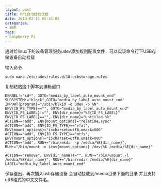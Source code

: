 ```yaml
---
layout: post
title: RPi自动挂载优盘
date: 2013-02-11 08:43:05
categories:
- 日志
tags:
- Raspberry Pi
---
```


通过给linux下的设备管理服务udev添加规则配置文件，可以实现命令行下USB存储设备自动挂载

输入命令

    sudo nano /etc/udev/rules.d/10-usbstorage.rules

复制粘贴这个脚本到编辑窗口

    KERNEL!="sd*", GOTO="media_by_label_auto_mount_end"  
    SUBSYSTEM!="block",GOTO="media_by_label_auto_mount_end"
    IMPORT{program}="/sbin/blkid -o udev -p %N"  
    ENV{ID_FS_TYPE}=="", GOTO="media_by_label_auto_mount_end"
    ENV{ID_FS_LABEL}!="", ENV{dir_name}="%E{ID_FS_LABEL}"  
    ENV{ID_FS_LABEL}=="", ENV{dir_name}="Untitled-%k"  
    ACTION=="add", ENV{mount_options}="relatime,sync"  
    ACTION=="add", ENV{ID_FS_TYPE}=="vfat", ENV{mount_options}="iocharset=utf8,umask=000"  
    ACTION=="add", ENV{ID_FS_TYPE}=="ntfs", ENV{mount_options}="iocharset=utf8,umask=000"  
    ACTION=="add", RUN+="/bin/mkdir -p /media/%E{dir_name}", RUN+="/bin/mount -o $env{mount_options} /dev/%k /media/%E{dir_name}"  

    ACTION=="remove", ENV{dir_name}!="", RUN+="/bin/umount -l /media/%E{dir_name}", RUN+="/bin/rmdir /media/%E{dir_name}"  
    LABEL="media_by_label_auto_mount_end"  

保存退出，再次插入usb存储设备 会自动挂载到/media目录下面的目录 并且支持utf8格式的中文文件名。